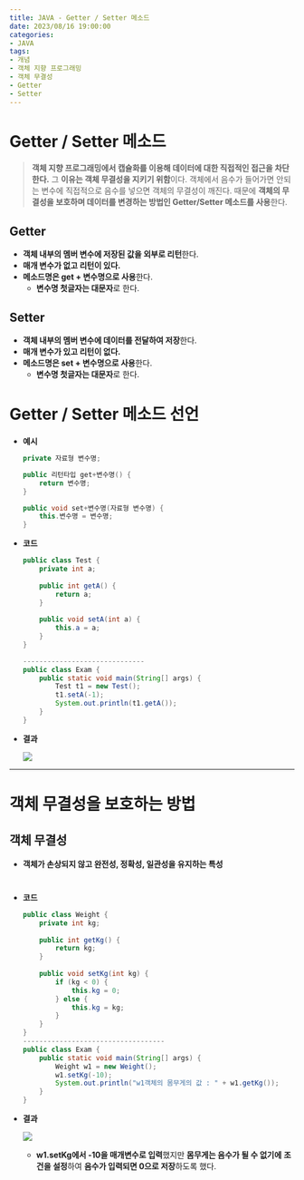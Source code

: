 ```yaml
---
title: JAVA - Getter / Setter 메소드
date: 2023/08/16 19:00:00
categories:
- JAVA
tags:
- 개념
- 객체 지향 프로그래밍
- 객체 무결성
- Getter
- Setter
---
```


# Getter / Setter 메소드

> **객체 지향 프로그래밍에서 캡슐화를 이용해 데이터에 대한 직접적인 접근을 차단한다.**
그 **이유는 객체 무결성을 지키기 위함**이다.
객체에서 음수가 들어가면 안되는 변수에 직접적으로 음수를 넣으면 객체의 무결성이 깨진다.
때문에 **객체의 무결성을 보호하며 데이터를 변경하는 방법인 Getter/Setter 메소드를 사용**한다.
> 

## Getter

- **객체 내부의 멤버 변수에 저장된 값을 외부로 리턴**한다.
- **매개 변수가 없고 리턴이 있다.**
- **메소드명은 get + 변수명으로 사용**한다.
    - **변수명 첫글자는 대문자**로 한다.

## Setter

- **객체 내부의 멤버 변수에 데이터를 전달하여 저장**한다.
- **매개 변수가 있고 리턴이 없다.**
- **메소드명은 set + 변수명으로 사용**한다.
    - **변수명 첫글자는 대문자**로 한다.

# Getter / Setter 메소드 선언
- **예시**
    
    ```java
    private 자료형 변수명;
    
    public 리턴타입 get+변수명() {
    	return 변수명;
    }
    
    public void set+변수명(자료형 변수명) {
    	this.변수명 = 변수명;
    }
    ```
    
- **코드**
    
    ```java
    public class Test {
    	private int a;
    	
    	public int getA() {
    		return a;
    	}
    	
    	public void setA(int a) {
    		this.a = a;
    	}
    }
    
    ------------------------------
    public class Exam {
    	public static void main(String[] args) {
    		Test t1 = new Test();
    		t1.setA(-1);
    		System.out.println(t1.getA());
    	}
    }
    ```
    
- **결과**
    
    ![](/Images/2023/08/JAVA-GetterSetter메소드/Untitled.png)
    

---

# 객체 무결성을 보호하는 방법

## 객체 무결성

- **객체가 손상되지 않고 완전성, 정확성, 일관성을 유지하는 특성**
#
- **코드**
    
    ```java
    public class Weight {
    	private int kg;
    	
    	public int getKg() {
    		return kg;
    	}
    	
    	public void setKg(int kg) {
    		if (kg < 0) {
    			this.kg = 0;
    		} else {
    			this.kg = kg;
    		}
    	}
    }
    -----------------------------------
    public class Exam {
    	public static void main(String[] args) {
    		Weight w1 = new Weight();
    		w1.setKg(-10);
    		System.out.println("w1객체의 몸무게의 값 : " + w1.getKg());
    	}
    }
    ```
    
- **결과**
    
    ![](/Images/2023/08/JAVA-GetterSetter메소드/Untitled%201.png)
    
    - **w1.setKg에서 -10을 매개변수로 입력**했지만 **몸무게는 음수가 될 수 없기에**
	**조건을 설정**하여 **음수가 입력되면 0으로 저장**하도록 했다.